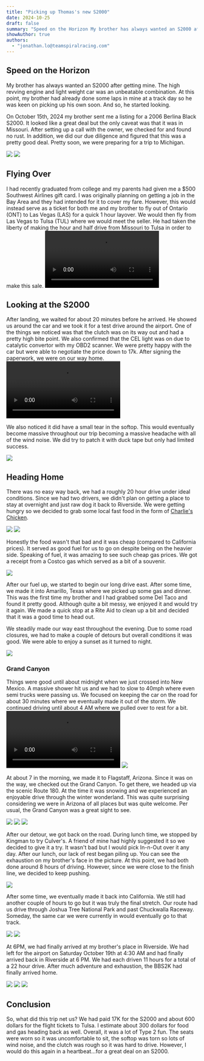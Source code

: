 ```yaml
---
title: "Picking up Thomas's new S2000"
date: 2024-10-25
draft: false
summary: "Speed on the Horizon My brother has always wanted an S2000 after getting mine. The high revving e..."
showAuthor: true
authors:
  - "jonathan.lo@teamspiralracing.com"
---
```


## Speed on the Horizon
My brother has always wanted an S2000 after getting mine. The high revving engine and light weight car was an unbeatable combination. At this point, my brother had already done some laps in mine at a track day so he was keen on picking up his own soon. And so, he started looking.

On October 15th, 2024 my brother sent me a listing for a 2006 Berlina Black S2000. It looked like a great deal but the only caveat was that it was in Missouri. After setting up a call with the owner, we checked for and found no rust. In addition, we did our due diligence and figured that this was a pretty good deal. Pretty soon, we were preparing for a trip to Michigan.

![](https://pub-74cb85bf31ce44d08e83ee38e052fc7a.r2.dev/uploads/6879cfffdb975a80a5284c3f/1753205982194-image000001.jpg)
![](https://pub-74cb85bf31ce44d08e83ee38e052fc7a.r2.dev/uploads/6879cfffdb975a80a5284c3f/1753205968309-image000002.jpg)

## Flying Over
I had recently graduated from college and my parents had given me a $500 Southwest Airlines gift card. I was originally planning on getting a job in the Bay Area and they had intended for it to cover my fare. However, this would instead serve as a ticket for both me and my brother to fly out of Ontario (ONT) to Las Vegas (LAS) for a quick 1 hour layover. We would then fly from Las Vegas to Tulsa  (TUL) where we would meet the seller. He had taken the liberty of making the hour and half drive from Missouri to Tulsa in order to make this sale.
<video controls>
  <source src="https://pub-74cb85bf31ce44d08e83ee38e052fc7a.r2.dev/uploads/6879cfffdb975a80a5284c3f/1753312818955-Snapchat-1886209032.mp4" type="video/mp4">
</video>

## Looking at the S2000
After landing, we waited for about 20 minutes before he arrived. He showed us around the car and we took it for a test drive around the airport. One of the things we noticed was that the clutch was on its way out and had a pretty high bite point. We also confirmed that the CEL light was on due to catalytic convertor with my OBD2 scanner. We were pretty happy with the car but were able to negotiate the price down to 17k. After signing the paperwork, we were on our way home.
<video controls>
  <source src="https://pub-74cb85bf31ce44d08e83ee38e052fc7a.r2.dev/uploads/6879cfffdb975a80a5284c3f/1753208290622-Snapchat-406994409.mp4" type="video/mp4">
</video>

We also noticed it did have a small tear in the softop. This would eventually become massive throughout our trip becoming a massive headache with all of the wind noise. We did try to patch it with duck tape but only had limited success.

![](https://pub-74cb85bf31ce44d08e83ee38e052fc7a.r2.dev/uploads/6879cfffdb975a80a5284c3f/1753211007334-20241020_110823.jpg)

## Heading Home
There was no easy way back, we had a roughly 20 hour drive under ideal conditions. Since we had two drivers, we didn't plan on getting a place to stay at overnight and just raw dog it back to Riverside. We were getting hungry so we decided to grab some local fast food in the form of [Charlie's Chicken](https://maps.app.goo.gl/fRdYgiUCQBiXJ6E6A).

![](https://pub-74cb85bf31ce44d08e83ee38e052fc7a.r2.dev/uploads/6879cfffdb975a80a5284c3f/1753207263445-20241019_162743.jpg)
![](https://pub-74cb85bf31ce44d08e83ee38e052fc7a.r2.dev/uploads/6879cfffdb975a80a5284c3f/1753207268013-20241019_162748.jpg)

Honestly the food wasn't that bad and it was cheap (compared to California prices). It served as good fuel for us to go on despite being on the heavier side. Speaking of fuel, it was amazing to see such cheap gas prices. We got a receipt from a Costco gas which served as a bit of a souvenir.

![](https://pub-74cb85bf31ce44d08e83ee38e052fc7a.r2.dev/uploads/6879cfffdb975a80a5284c3f/1753207808708-20241019_181814.jpg)

After our fuel up, we started to begin our long drive east. After some time, we made it into Amarillo, Texas where we picked up some gas and dinner. This was the first time my brother and I had grabbed some Del Taco and found it pretty good. Although quite a bit messy, we enjoyed it and would try it again. We made a quick stop at a Rite Aid to clean up a bit and decided that it was a good time to head out.

We steadily made our way east throughout the evening. Due to some road closures, we had to make a couple of detours but overall conditions it was good. We were able to enjoy a sunset as it turned to night.

![](https://pub-74cb85bf31ce44d08e83ee38e052fc7a.r2.dev/uploads/6879cfffdb975a80a5284c3f/1753208088302-20241019_184041.jpg)

### Grand Canyon
Things were good until about midnight when we just crossed into New Mexico. A massive shower hit us and we had to slow to 40mph where even semi trucks were passing us. We focused on keeping the car on the road for about 30 minutes where we eventually made it out of the storm. We continued driving until about 4 AM where we pulled over to rest for a bit.
<video controls>
  <source src="https://pub-74cb85bf31ce44d08e83ee38e052fc7a.r2.dev/uploads/6879cfffdb975a80a5284c3f/1753312760030-20241019_232531.mp4" type="video/mp4">
</video>
![](https://pub-74cb85bf31ce44d08e83ee38e052fc7a.r2.dev/uploads/6879cfffdb975a80a5284c3f/1753208981765-Screenshot%202025-07-22%20112926.png)

At about 7 in the morning, we made it to Flagstaff, Arizona. Since it was on the way, we checked out the Grand Canyon. To get there, we headed up via the scenic Route 180. At the time it was snowing and we experienced an enjoyable drive through the winter wonderland. This was quite surprising considering we were in Arizona of all places but was quite welcome. Per usual, the Grand Canyon was a great sight to see.

![](https://pub-74cb85bf31ce44d08e83ee38e052fc7a.r2.dev/uploads/6879cfffdb975a80a5284c3f/1753208789659-20241020_072913.jpg)
![](https://pub-74cb85bf31ce44d08e83ee38e052fc7a.r2.dev/uploads/6879cfffdb975a80a5284c3f/1753210654281-20241020_091137.jpg)
![](https://pub-74cb85bf31ce44d08e83ee38e052fc7a.r2.dev/uploads/6879cfffdb975a80a5284c3f/1753211932024-20241020_105730.jpg)

After our detour, we got back on the road. During lunch time, we stopped by Kingman to try Culver's. A friend of mine had highly suggested it so we decided to give it a try. It wasn't bad but I would pick In-n-Out over it any day. After our lunch, our lack of rest began piling up. You can see the exhaustion on my brother's face in the picture. At this point, we had both done around 8 hours of driving. However, since we were close to the finish line, we decided to keep pushing.

![](https://pub-74cb85bf31ce44d08e83ee38e052fc7a.r2.dev/uploads/6879cfffdb975a80a5284c3f/1753210846239-Snapchat-2131755683.jpg)

After some time, we eventually made it back into California. We still had another couple of hours to go but it was truly the final stretch. Our route had us drive through Joshua Tree National Park and past Chuckwalla Raceway. Someday, the same car we were currently in would eventually go to that track.

![](https://pub-74cb85bf31ce44d08e83ee38e052fc7a.r2.dev/uploads/6879cfffdb975a80a5284c3f/1753212236002-20241020_155300.jpg)
![](https://pub-74cb85bf31ce44d08e83ee38e052fc7a.r2.dev/uploads/6879cfffdb975a80a5284c3f/1753212241257-20241020_155718.jpg)


At 6PM, we had finally arrived at my brother's place in Riverside. We had left for the airport on Saturday October 19th at 4:30 AM and had finally arrived back in Riverside at 6 PM. We had each driven 11 hours for a total of a 22 hour drive. After much adventure and exhaustion, the BBS2K had finally arrived home.

![](https://pub-74cb85bf31ce44d08e83ee38e052fc7a.r2.dev/uploads/6879cfffdb975a80a5284c3f/1753213597857-Snapchat-2066664980%20(1).jpg)
![](https://pub-74cb85bf31ce44d08e83ee38e052fc7a.r2.dev/uploads/6879cfffdb975a80a5284c3f/1753330436162-Screenshot%202025-07-23%20211313.png)
![](https://pub-74cb85bf31ce44d08e83ee38e052fc7a.r2.dev/uploads/6879cfffdb975a80a5284c3f/1753330439911-Screenshot%202025-07-23%20211333.png)

## Conclusion

So, what did this trip net us? We had paid 17K for the S2000 and about 600 dollars for the flight tickets to Tulsa. I estimate about 300 dollars for food and gas heading back as well. Overall, it was a lot of Type 2 fun. The seats were worn so it was uncomfortable to sit, the softop was torn so lots of wind noise, and the clutch was rough so it was hard to drive. However, I would do this again in a heartbeat...for a great deal on an S2000.
